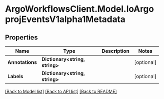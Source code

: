 # ArgoWorkflowsClient.Model.IoArgoprojEventsV1alpha1Metadata

## Properties

Name | Type | Description | Notes
------------ | ------------- | ------------- | -------------
**Annotations** | **Dictionary&lt;string, string&gt;** |  | [optional] 
**Labels** | **Dictionary&lt;string, string&gt;** |  | [optional] 

[[Back to Model list]](../README.md#documentation-for-models) [[Back to API list]](../README.md#documentation-for-api-endpoints) [[Back to README]](../README.md)

